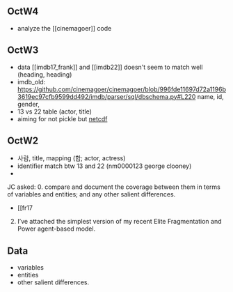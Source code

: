 ## OctW4
- analyze the [[cinemagoer]] code

## OctW3
- data [[imdb17_frank]] and [[imdb22]] doesn't seem to match well (heading, heading) 
- imdb_old: https://github.com/cinemagoer/cinemagoer/blob/996fde11697d72a1196b3619ec97cfb9599dd492/imdb/parser/sql/dbschema.py#L220 name, id, gender, 
- 13 vs 22 table (actor, title)
- aiming for not pickle but [netcdf](https://docs.xarray.dev/en/v2022.10.0/user-guide/io.html#netcdf)


## OctW2
- 사람, title, mapping (합; actor, actress)
- identifier match btw 13 and 22 (nm0000123 george clooney)
- 

JC asked:
0.  compare and document the coverage between them in terms of variables and entities; and any other salient differences.
- [[fr17
2.  I’ve attached the simplest version of my recent Elite Fragmentation and Power agent-based model.
## Data
- variables
- entities
- other salient differences.
